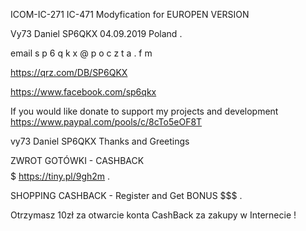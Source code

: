 ICOM-IC-271 IC-471 Modyfication for EUROPEN VERSION

Vy73 Daniel SP6QKX 04.09.2019 Poland .

email s p 6 q k x @ p o c z t a . f m

https://qrz.com/DB/SP6QKX

https://www.facebook.com/sp6qkx

If you would like donate to support my projects and development https://www.paypal.com/pools/c/8cTo5eOF8T

vy73 Daniel SP6QKX Thanks and Greetings


ZWROT GOTÓWKI - CASHBACK  $$$$$  https://tiny.pl/9gh2m .

SHOPPING CASHBACK - Register and Get BONUS  $$$ .

Otrzymasz 10zł za otwarcie konta CashBack za zakupy w Internecie !
